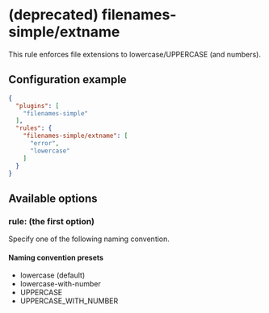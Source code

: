 # (deprecated) filenames-simple/extname
This rule enforces file extensions to lowercase/UPPERCASE (and numbers).

## Configuration example
```json
{
  "plugins": [
    "filenames-simple"
  ],
  "rules": {
    "filenames-simple/extname": [
      "error",
      "lowercase"
    ]
  }
}
```

## Available options
### rule: (the first option)
Specify one of the following naming convention.

#### Naming convention presets
* lowercase (default)
* lowercase-with-number
* UPPERCASE
* UPPERCASE_WITH_NUMBER
